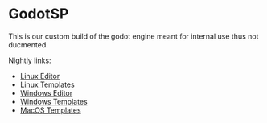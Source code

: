 # GodotSP
This is our custom build of the godot engine meant for internal use thus not ducmented.

Nightly links:
- [Linux Editor](https://nightly.link/WeaselGames/godotSP/workflows/linux/master/linux-editor.zip)
- [Linux Templates](https://nightly.link/WeaselGames/godotSP/workflows/linux/master/linux-templates.zip)
- [Windows Editor](https://nightly.link/WeaselGames/godotSP/workflows/windows/master/windows-editor.zip)
- [Windows Templates](https://nightly.link/WeaselGames/godotSP/workflows/windows/master/windows-templates.zip)
- [MacOS Templates](https://nightly.link/WeaselGames/godotSP/workflows/macos/master/macos-templates.zip)

